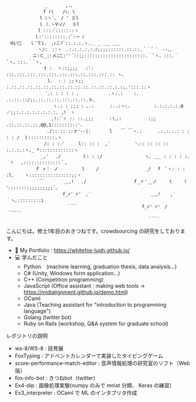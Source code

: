 ```Text
　 　   　 　   _　　　　,.､
　　  　　　　  f r\　　/ｨ､ \
　  　 　　   l ﾐヽ`､　/ ' 彡l
 　　　　　   ｌ ﾐ.ヽVｰ//　 彡l
　　　　　　  l :::／:::::::ヽ
　 　 　  　ｌ:':.::::::.:ﾞ:ー〈
　Hi!🦊　　ｌ'てi.　,ｨこﾌ`::.:.:.ヽ.＿ _ ＿_ _＿
 　　　　 　　ヽ/:　::ヽ　.:.:.:.:.:.ｲ;;;;::::::.::.::.｀｀゛ﾞ　‐-､、
　　　　　　ニ:Ｃ_::メﾆ二:''´::;;:::::;:::::::::::::::::.｀`ヽ、:::.｀`ヽ、:::.｀`ヽ、
　　　　　　　 　t :  ヽ::;;;;   :':       :::.:::.:::.:::.:::.:::.:::.::.:::.:::.:: ヽ、
　 　 　　　　 　 l.  : : ;;ゝ;;    :.::.::.::.::.::.::.::.::.::.::.::.::.::.:.:;.':::.::ヽ
　　　　　　　　　ﾞ､: : : : : ､           .ヽ:.:    :.       .:.::.::/;;.::.::.::.:::.::.::.ト､
　 　 　 　 　 　 　ヽ.: : ;;; : ､.:      :..:ヽ:.         :.:.:.:.:.@／;;:.:.:.:.:.:.:.:. ,!｀ヽ
　　　　　　　　 　 ,!:.ﾞヽ :: ::.;;;      :!､､:          :;; .::.::.::.::.@@,1::::::::::＼
　　　　　 　 　　./:: :: ::ァ'‐-|:       l　　￣ ￣ヽ.:      .:.:.:.: : : : : /　ｌ::::::::::.ヽ
　　　　　　　　 /: : :／ 　 　l:: :: :  ,′　　　　　 ＼:: :: :: :: :.:.:.:ヽ､_ *:::::::::::::ヽ
　　　　 　 　 _,' 　./ 　 　　 ｌ: : :/　 　 　 　 　 　 ヽ､ ＿_ : : : : :.｀!   ､::::::::::::::｀、
　　　　　　 ｆ ｒ'　ノ 　 　 　 l　　 / 　 　 　 　 　 　　_/　 f　`ヽ: : : :l.    ヽ::::::::::::::::;;丶
　　　　　　 ｀￣ 　　　　＿,!　 ./ 　 　 　 　 　 　　ｆ_ｒ'__ノ　 　ｌ　　 ! 　      ＼:::::::;;;;;;;;;`、
　　　　 　 　 　　　　　f_r' r'　,′　　　　　　　　　　　　　 ＿,! 　 ,′ 　 　     ｀ヽ､:::::::::i
　　　　　　　　　　　　 　｀￣´　　　　　　　　　　　　　　 f_r' r'　/　　 　　 　　        ｀ﾞﾞﾞﾞﾞ
　　　　　　　　　　　　　　　　　　　　　　　　　　　　 　 　　｀￣´
```

こんにちは。修士1年目のおきつねです。crowdsourcing の研究をしております。

- 📝 My Portfolio : https://whitefox-lugh.github.io/
- 💻 学んだこと
  - Python　(machine learning, graduation thesis, data analysis...)
  - C# (Unity, Windows form application...)
  - C++ (Competition programming)
  - JavaScript (Office assistant : making web tools -> https://midialignment.github.io/demo.html)
  - OCaml
  - Java (Teaching assistant for "introduction to programming language")
  - Golang (twitter bot)
  - Ruby on Rails (workshop, Q&A system for graduate school)
  
レポジトリの説明

- ws-8/WS-8 : 技育展
- FoxTyping : アドベントカレンダーで実装したタイピングゲーム
- score-performance-match-editor : 音声情報処理の研究室のソフト（Web 版）
- fox-info-bot : きつねbot（twitter）
- Ex4-dip : 画像処理実験(numpy のみで mnist 分類、 Keras の練習）
- Ex3_interpreter : OCaml で ML のインタプリタ作成

<!--
**WhiteFox-Lugh/WhiteFox-Lugh** is a ✨ _special_ ✨ repository because its `README.md` (this file) appears on your GitHub profile.

Here are some ideas to get you started:

- 🔭 I’m currently working on ...
- 🌱 I’m currently learning ...
- 👯 I’m looking to collaborate on ...
- 🤔 I’m looking for help with ...
- 💬 Ask me about ...
- 📫 How to reach me: ...
- 😄 Pronouns: ...
- ⚡ Fun fact: ...
-->
